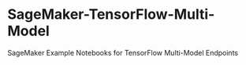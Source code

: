# SageMaker-TensorFlow-Multi-Model
SageMaker Example Notebooks for TensorFlow Multi-Model Endpoints 

